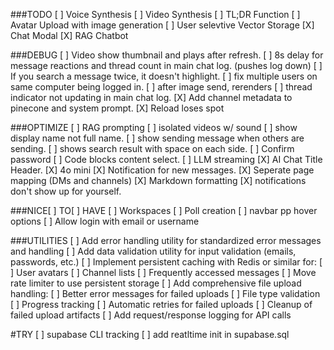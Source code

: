 ###TODO
[ ] Voice Synthesis
[ ] Video Synthesis
[ ] TL;DR Function
[ ] Avatar Upload with image generation
[ ] User selevtive Vector Storage
[X] Chat Modal
[X] RAG Chatbot

###DEBUG
[ ] Video show thumbnail and plays after refresh.
[ ] 8s delay for message reactions and thread count in main chat log. (pushes log down)
[ ] If you search a message twice, it doesn't highlight.
[ ] fix multiple users on same computer being logged in.
[ ] after image send, rerenders
[ ] thread indicator not updating in main chat log.
[X] Add channel metadata to pinecone and system prompt.
[X] Reload loses spot

###OPTIMIZE
[ ] RAG prompting
[ ] isolated videos w/ sound
[ ] show display name not full name.
[ ] show sending message when others are sending.
[ ] shows search result with space on each side.
[ ] Confirm password
[ ] Code blocks content select.
[ ] LLM streaming
[X] AI Chat Title Header.
[X] 4o mini
[X] Notification for new messages.
[X] Seperate page mapping (DMs and channels)
[X] Markdown formatting
[X] notifications don't show up for yourself.





###NICE[ ] TO[ ] HAVE
[ ] Workspaces
[ ] Poll creation
[ ] navbar pp hover options
[ ] Allow login with email or username


###UTILITIES
[ ] Add error handling utility for standardized error messages and handling
[ ] Add data validation utility for input validation (emails, passwords, etc.)
[ ] Implement persistent caching with Redis or similar for:
  [ ] User avatars
  [ ] Channel lists
  [ ] Frequently accessed messages
[ ] Move rate limiter to use persistent storage
[ ] Add comprehensive file upload handling:
  [ ]  Better error messages for failed uploads
  [ ]  File type validation
  [ ]  Progress tracking
  [ ]  Automatic retries for failed uploads
  [ ]  Cleanup of failed upload artifacts
[ ] Add request/response logging for API calls



#TRY
[ ] supabase CLI tracking
[ ] add reatltime init in supabase.sql
